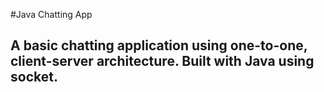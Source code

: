 #Java Chatting App
## A basic chatting application using one-to-one, client-server architecture. Built with Java using socket.
